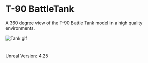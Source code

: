 # T-90 BattleTank
 A 360 degree view of the T-90 Battle Tank model in a high quality environments.
 
 ![Tank gif](https://user-images.githubusercontent.com/26629624/103378152-ac13ae00-4ae1-11eb-8100-b3d6f3eff988.gif)
 
 #
 Unreal Version: 4.25

